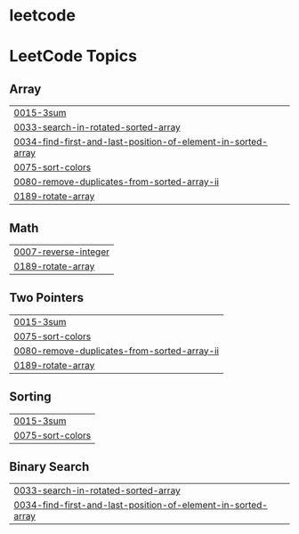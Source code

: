 # leetcode
<!---LeetCode Topics Start-->
# LeetCode Topics
## Array
|  |
| ------- |
| [0015-3sum](https://github.com/phinehasariga/leetcode/tree/master/0015-3sum) |
| [0033-search-in-rotated-sorted-array](https://github.com/phinehasariga/leetcode/tree/master/0033-search-in-rotated-sorted-array) |
| [0034-find-first-and-last-position-of-element-in-sorted-array](https://github.com/phinehasariga/leetcode/tree/master/0034-find-first-and-last-position-of-element-in-sorted-array) |
| [0075-sort-colors](https://github.com/phinehasariga/leetcode/tree/master/0075-sort-colors) |
| [0080-remove-duplicates-from-sorted-array-ii](https://github.com/phinehasariga/leetcode/tree/master/0080-remove-duplicates-from-sorted-array-ii) |
| [0189-rotate-array](https://github.com/phinehasariga/leetcode/tree/master/0189-rotate-array) |
## Math
|  |
| ------- |
| [0007-reverse-integer](https://github.com/phinehasariga/leetcode/tree/master/0007-reverse-integer) |
| [0189-rotate-array](https://github.com/phinehasariga/leetcode/tree/master/0189-rotate-array) |
## Two Pointers
|  |
| ------- |
| [0015-3sum](https://github.com/phinehasariga/leetcode/tree/master/0015-3sum) |
| [0075-sort-colors](https://github.com/phinehasariga/leetcode/tree/master/0075-sort-colors) |
| [0080-remove-duplicates-from-sorted-array-ii](https://github.com/phinehasariga/leetcode/tree/master/0080-remove-duplicates-from-sorted-array-ii) |
| [0189-rotate-array](https://github.com/phinehasariga/leetcode/tree/master/0189-rotate-array) |
## Sorting
|  |
| ------- |
| [0015-3sum](https://github.com/phinehasariga/leetcode/tree/master/0015-3sum) |
| [0075-sort-colors](https://github.com/phinehasariga/leetcode/tree/master/0075-sort-colors) |
## Binary Search
|  |
| ------- |
| [0033-search-in-rotated-sorted-array](https://github.com/phinehasariga/leetcode/tree/master/0033-search-in-rotated-sorted-array) |
| [0034-find-first-and-last-position-of-element-in-sorted-array](https://github.com/phinehasariga/leetcode/tree/master/0034-find-first-and-last-position-of-element-in-sorted-array) |
<!---LeetCode Topics End-->